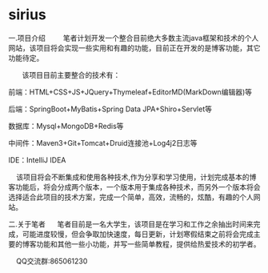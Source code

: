 # sirius
一.项目介绍
        笔者计划开发一个整合目前绝大多数主流java框架和技术的个人网站，该项目将会实现一些实用和有趣的功能，目前正在开发的是博客功能，其它功能待定。

       该项目目前主要整合的技术有：

前端：HTML+CSS+JS+JQuery+Thymeleaf+EditorMD(MarkDown编辑器)等

后端：SpringBoot+MyBatis+Spring Data JPA+Shiro+Servlet等

数据库：Mysql+MongoDB+Redis等

中间件：Maven3+Git+Tomcat+Druid连接池+Log4j2日志等

IDE：IntelliJ IDEA

    该项目将会不断集成和使用各种技术,作为分享和学习使用，计划完成基本的博客功能后，将会分成两个版本，一个版本用于集成各种技术，而另外一个版本将会选择适合此项目的技术方案，完成一个简单，高效，流畅的，炫酷，有趣的个人网站。

二.关于笔者
     笔者目前是一名大学生，该项目是在学习和工作之余抽出时间来完成，可能进度较慢，但会争取加快速度，每日更新，计划寒假结束之前将会完成主要的博客功能和其他一些小功能，并写一些简单教程，提供给热爱技术的初学者。

    QQ交流群:865061230


